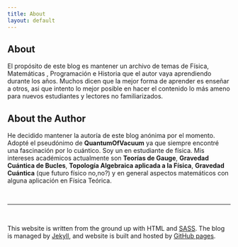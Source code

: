 ```yaml
---
title: About
layout: default
---
```


## About

El propósito de este blog es mantener un archivo de temas de Física, Matemáticas , Programación e Historia que el autor vaya aprendiendo durante los años. Muchos dicen que la mejor forma de aprender es enseñar a otros, asi que intento lo mejor posible en hacer el contenido lo más ameno para nuevos estudiantes y lectores no familiarizados.

## About the Author

He decidido mantener la autoría de este blog anónima por el momento. Adopté el pseudónimo de **QuantumOfVacuum** ya que siempre encontré una fascinación por lo cuántico. Soy un  en estudiante de física. Mis intereses académicos actualmente son **Teorías de Gauge**, **Gravedad Cuántica de Bucles**, **Topología Algebraica aplicada a la Física**, **Gravedad Cuántica** (que futuro físico no,no?) y en general aspectos matemáticos con alguna aplicación en Física Teórica.

<br>

<hr>

<br>

This website is written from the ground up with HTML and
[SASS](https://sass-lang.com/). The blog is
managed by [Jekyll](https://jekyllrb.com/), and website is built and hosted by
[GitHub pages](https://pages.github.com/).


